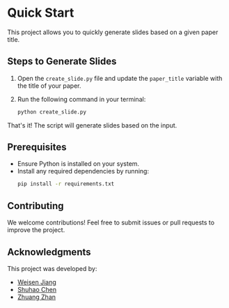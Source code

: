 # Quick Start

This project allows you to quickly generate slides based on a given paper title.

## Steps to Generate Slides

1. Open the `create_slide.py` file and update the `paper_title` variable with the title of your paper.

2. Run the following command in your terminal:
    ```bash
    python create_slide.py
    ```

That's it! The script will generate slides based on the input.

## Prerequisites

- Ensure Python is installed on your system.
- Install any required dependencies by running:
    ```bash
    pip install -r requirements.txt
    ```

## Contributing

We welcome contributions! Feel free to submit issues or pull requests to improve the project.

## Acknowledgments

This project was developed by:
- [Weisen Jiang](https://github.com/ws-jiang)
- [Shuhao Chen](https://github.com/shuhao02)
- [Zhuang Zhan](https://github.com/zwebrain)

